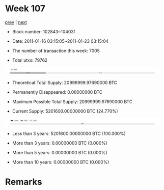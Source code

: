 # Week 107

[prev](week0106.md) | [next](week0108.md)

- Block number: 102843~104031

- Date: 2011-01-16 03:15:05~2011-01-23 03:15:04

- The number of transaction this week: 7005

- Total utxo: 79762

![](../images/mined_week0107.png)

- Theoretical Total Supply: 20999999.97690000 BTC

- Permanently Disappeared: 0.00000000 BTC

- Maximum Possible Total Supply: 20999999.97690000 BTC

- Current Supply: 5201600.00000000 BTC (24.770%)

![](../images/year_week0107.png)


- Less than 3 years: 5201600.00000000 BTC (100.000%)

- More than 3 years: 0.00000000 BTC (0.000%)

- More than 5 years: 0.00000000 BTC (0.000%)

- More than 10 years: 0.00000000 BTC (0.000%)

# Remarks

